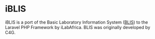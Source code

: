 iBLIS
=====

iBLIS is a port of the Basic Laboratory Information System (<a href="https://github.com/C4G/BLIS">BLIS</a>) to the Laravel PHP Framework by iLabAfrica.
BLIS was originally developed by C4G. 
